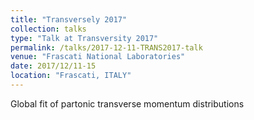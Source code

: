 ```yaml
---
title: "Transversely 2017"
collection: talks
type: "Talk at Transversity 2017"
permalink: /talks/2017-12-11-TRANS2017-talk
venue: "Frascati National Laboratories"
date: 2017/12/11-15
location: "Frascati, ITALY"
---
```

Global fit of partonic transverse momentum distributions